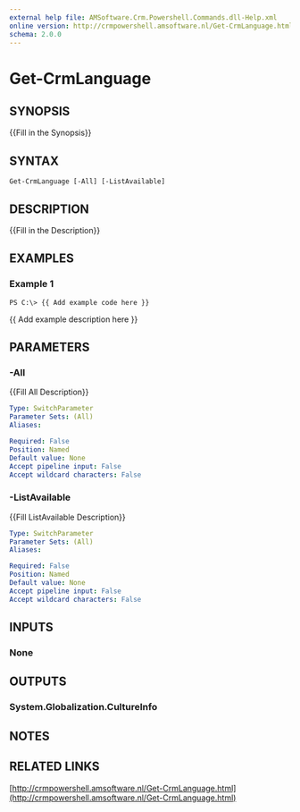 ```yaml
---
external help file: AMSoftware.Crm.Powershell.Commands.dll-Help.xml
online version: http://crmpowershell.amsoftware.nl/Get-CrmLanguage.html
schema: 2.0.0
---
```


# Get-CrmLanguage

## SYNOPSIS
{{Fill in the Synopsis}}

## SYNTAX

```
Get-CrmLanguage [-All] [-ListAvailable]
```

## DESCRIPTION
{{Fill in the Description}}

## EXAMPLES

### Example 1
```
PS C:\> {{ Add example code here }}
```

{{ Add example description here }}

## PARAMETERS

### -All
{{Fill All Description}}

```yaml
Type: SwitchParameter
Parameter Sets: (All)
Aliases: 

Required: False
Position: Named
Default value: None
Accept pipeline input: False
Accept wildcard characters: False
```

### -ListAvailable
{{Fill ListAvailable Description}}

```yaml
Type: SwitchParameter
Parameter Sets: (All)
Aliases: 

Required: False
Position: Named
Default value: None
Accept pipeline input: False
Accept wildcard characters: False
```

## INPUTS

### None


## OUTPUTS

### System.Globalization.CultureInfo


## NOTES

## RELATED LINKS

[http://crmpowershell.amsoftware.nl/Get-CrmLanguage.html](http://crmpowershell.amsoftware.nl/Get-CrmLanguage.html)

